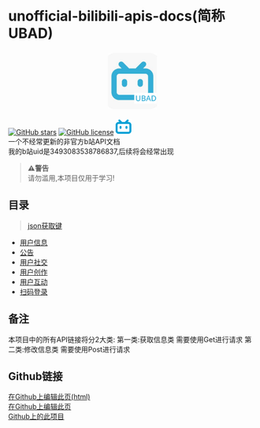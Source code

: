 # unofficial-bilibili-apis-docs(简称UBAD)
<h3 align="center">
  <a href="https://qiufengcute.github.io/unofficial-bilibili-apis-docs/" style="display: inline-block;">
    <img src="img/icon.png" width="100" alt="UBAD">
  </a>
</h3>

[![GitHub stars](https://img.shields.io/github/stars/qiufengcute/unofficial-bilibili-apis-docs.svg?style=flat&color=yellow)](https://github.com/qiufengcute/unofficial-bilibili-apis-docs/stargazers)
[![GitHub license](https://img.shields.io/badge/License-MIT-blue.svg)](https://github.com/qiufengcute/unofficial-bilibili-apis-docs/blob/master/LICENSE)
[![我的b站账号](img/bilibili.png)](https://space.bilibili.com/3493083538786837)  
一个不经常更新的非官方b站API文档  
我的b站uid是3493083538786837,后续将会经常出现  

>**⚠️警告**  
>请勿滥用,本项目仅用于学习!


## 目录  
> [json获取键](decs/html/get_json_text.html)


- [用户信息](docs/html/user_info.html)  
- [公告](docs/html/notice.html)
- [用户社交](docs/html/user_social.html)
- [用户创作](docs/html/user_authoring.html)
- [用户互动](docs/html/user_Interactions.html)
- [扫码登录](docs/html/login.html)

## 备注
本项目中的所有API链接将分2大类:
第一类:获取信息类 需要使用Get进行请求
第二类:修改信息类 需要使用Post进行请求

## Github链接
[在Github上编辑此页(html)](https://github.com/qiufengcute/unofficial-bilibili-apis-docs/edit/main/index.html)  
[在Github上编辑此页](https://github.com/qiufengcute/unofficial-bilibili-apis-docs/edit/main/README.md)  
[Github上的此项目](https://github.com/qiufengcute/unofficial-bilibili-apis-docs/)
